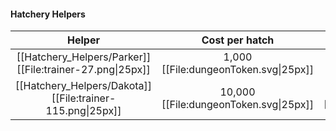 #### Hatchery Helpers

Helper | Cost per hatch | Purchase price | Shop
:---: | :---: | :---: | :---:
[[Hatchery_Helpers/Parker]] [[File:trainer-27.png\|25px]] | 1,000 [[File:dungeonToken.svg\|25px]] | Unlocks after 1,000 eggs hatched | \-
[[Hatchery_Helpers/Dakota]] [[File:trainer-115.png\|25px]] | 10,000 [[File:dungeonToken.svg\|25px]] | 100,000 [[File:dungeonToken.svg\|25px]] | [[Towns/Mahogany Town]]

